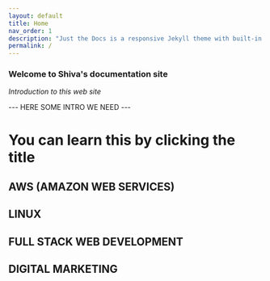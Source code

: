 ```yaml
---
layout: default
title: Home
nav_order: 1
description: "Just the Docs is a responsive Jekyll theme with built-in search that is easily customizable and hosted on GitHub Pages."
permalink: /
---
```


### Welcome to Shiva's documentation site

*Introduction to this web site*

--- HERE SOME INTRO WE NEED ---


# You can learn this  by clicking the title





## AWS (AMAZON WEB SERVICES)

## LINUX

## FULL STACK WEB DEVELOPMENT

## DIGITAL MARKETING
